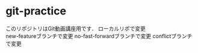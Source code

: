# git-practice
このリポジトリはGit動画講座用です．
ローカルリポで変更  
new-featureブランチで変更
no-fast-forwardブランチで変更
conflictブランチで変更
